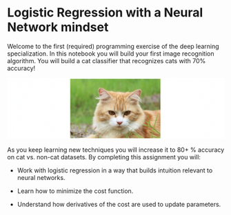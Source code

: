 # Logistic Regression with a Neural Network mindset

Welcome to the first (required) programming exercise of the deep learning specialization. In this notebook you will build your first image recognition algorithm. You will build a cat classifier that recognizes cats with 70% accuracy!

![](/Images/3GDwQXrhEee6mw7xN92yoA_c36b695905cda00b9b2b04db81566c24_Screen-Shot-2017-08-06-at-12.59.40-PM.png)

As you keep learning new techniques you will increase it to 80+ % accuracy on cat vs. non-cat datasets. By completing this assignment you will:

- Work with logistic regression in a way that builds intuition relevant to neural networks.

- Learn how to minimize the cost function.

- Understand how derivatives of the cost are used to update parameters.